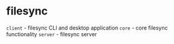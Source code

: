 # filesync

`client` - filesync CLI and desktop application
`core` - core filesync functionality
`server` - filesync server
